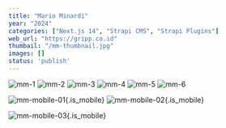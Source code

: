 ```yaml
---
title: "Mario Minardi"
year: "2024"
categories: ["Next.js 14", "Strapi CMS", "Strapi Plugins"]
web_url: "https://gripp.co.id"
thumbail: "/mm-thumbnail.jpg"
images: []
status: 'publish'
---
```


![mm-1](/mm-1.png)
![mm-2](/mm-2.png)
![mm-3](/mm-3.png)
![mm-4](/mm-4.png)
![mm-5](/mm-5.png)
![mm-6](/mm-6.png)

![mm-mobile-01](/mm-mobile-01.jpg){.is_mobile}
![mm-mobile-02](/mm-mobile-02.jpg){.is_mobile}

![mm-mobile-03](/mm-mobile-03.jpg){.is_mobile}
